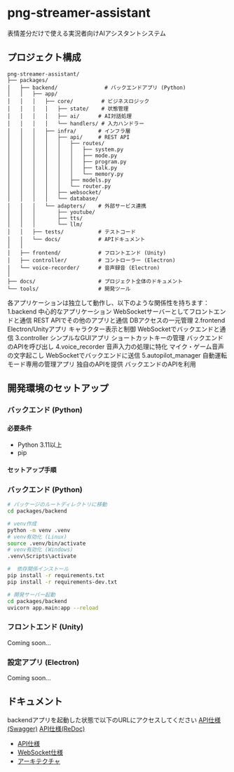 # png-streamer-assistant

表情差分だけで使える実況者向けAIアシスタントシステム

## プロジェクト構成
```
png-streamer-assistant/
├── packages/
│   ├── backend/               # バックエンドアプリ (Python)
│   │   ├── app/
│   │   │   ├── core/         # ビジネスロジック
│   │   │   │   ├── state/    # 状態管理
│   │   │   │   ├── ai/      # AI対話処理
│   │   │   │   └── handlers/ # 入力ハンドラー
│   │   │   ├── infra/       # インフラ層
│   │   │   │   ├── api/     # REST API
│   │   │   │   │   ├── routes/
│   │   │   │   │   │   ├── system.py
│   │   │   │   │   │   ├── mode.py
│   │   │   │   │   │   ├── program.py
│   │   │   │   │   │   ├── talk.py
│   │   │   │   │   │   └── memory.py
│   │   │   │   │   ├── models.py
│   │   │   │   │   └── router.py
│   │   │   │   ├── websocket/
│   │   │   │   └── database/
│   │   │   └── adapters/    # 外部サービス連携
│   │   │       ├── youtube/
│   │   │       ├── tts/
│   │   │       └── llm/
│   │   ├── tests/           # テストコード
│   │   └── docs/            # APIドキュメント
│   │
│   ├── frontend/            # フロントエンド (Unity)
│   ├── controller/          # コントローラー (Electron)
│   └── voice-recorder/      # 音声録音 (Electron)
│
├── docs/                    # プロジェクト全体のドキュメント
└── tools/                   # 開発ツール
```

各アプリケーションは独立して動作し、以下のような関係性を持ちます：
1.backend
中心的なアプリケーション
WebSocketサーバーとしてフロントエンドと通信
REST APIでその他のアプリと通信
DBアクセスの一元管理
2.frontend
Electron/Unityアプリ
キャラクター表示と制御
WebSocketでバックエンドと通信
3.controller
シンプルなGUIアプリ
ショートカットキーの管理
バックエンドのAPIを呼び出し
4.voice_recorder
音声入力の処理に特化
マイク・ゲーム音声の文字起こし
WebSocketでバックエンドに送信
5.autopilot_manager
自動運転モード専用の管理アプリ
独自のAPIを提供
バックエンドのAPIを利用

## 開発環境のセットアップ

### バックエンド (Python)

#### 必要条件
- Python 3.11以上
- pip

#### セットアップ手順


### バックエンド (Python)

```bash
# パッケージのルートディレクトリに移動
cd packages/backend

# venv作成
python -m venv .venv
# venv有効化 (Linux)
source .venv/bin/activate 
# venv有効化 (Windows)
.venv\Scripts\activate

#  依存関係インストール
pip install -r requirements.txt
pip install -r requirements-dev.txt

# 開発サーバー起動
cd packages/backend
uvicorn app.main:app --reload
```

### フロントエンド (Unity)

Coming soon...

### 設定アプリ (Electron)

Coming soon...

## ドキュメント

backendアプリを起動した状態で以下のURLにアクセスしてください
[API仕様(Swagger)](http://localhost:8000/docs)
[API仕様(ReDoc)](http://localhost:8000/redoc)

- [API仕様](docs/protocol/api/README.md)
- [WebSocket仕様](docs/protocol/websocket/README.md)
- [アーキテクチャ](docs/architecture/README.md)